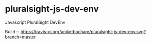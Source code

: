 # pluralsight-js-dev-env
Javascript PluralSight DevEnv

Build :- https://travis-ci.org/aniketbochare/pluralsight-js-dev-env.svg?branch=master
